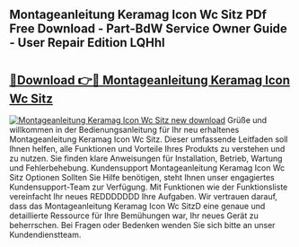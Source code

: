 ## Montageanleitung Keramag Icon Wc Sitz PDf Free Download - Part-BdW Service Owner Guide - User Repair Edition LQHhl

# <h2><a href="http://df70up.blite.top/?on=Montageanleitung+Keramag+Icon+Wc+Sitz">🔗Download 👉🔴 Montageanleitung Keramag Icon Wc Sitz</a></h2>

[![Montageanleitung Keramag Icon Wc Sitz new download](https://i.imgur.com/lujVjoI.png)](http://df70up.blite.top/?on=Montageanleitung+Keramag+Icon+Wc+Sitz)
Grüße und willkommen in der Bedienungsanleitung für Ihr neu erhaltenes Montageanleitung Keramag Icon Wc Sitz. Dieser umfassende Leitfaden soll Ihnen helfen, alle Funktionen und Vorteile Ihres Produkts zu verstehen und zu nutzen. Sie finden klare Anweisungen für Installation, Betrieb, Wartung und Fehlerbehebung. Kundensupport Montageanleitung Keramag Icon Wc Sitz Optionen Sollten Sie Hilfe benötigen, steht Ihnen unser engagiertes Kundensupport-Team zur Verfügung. Mit Funktionen wie der Funktionsliste vereinfacht Ihr neues REDDDDDDD Ihre Aufgaben. Wir vertrauen darauf, dass das Montageanleitung Keramag Icon Wc SitzD eine genaue und detaillierte Ressource für Ihre Bemühungen war, Ihr neues Gerät zu beherrschen. Bei Fragen oder Bedenken wenden Sie sich bitte an unser Kundendienstteam.
